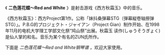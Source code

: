 

《 **二色莲花蝶～Red and White** 》是射击游戏《西方秋霜玉》中的音乐。

《西方秋霜玉》：西方Project第1作。公称「妹抖桑弾幕STG（弾幕縦卷轴擦弹STG）」。P.B.G的プロジェクト・ジャイアン（Project
Gian）制作开始、在1998年11月的电机大学理工学部文化祭“鸠山祭”出展。秋霜玉 读作(しゅうそうぎょく)是仙人掌的和名。音乐为某个有名的ZUN氏所作。

下面是 _二色莲花蝶～Red and White钢琴谱_ ，欢迎大家使用。

